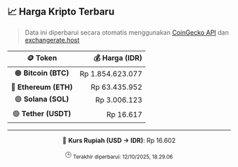 

<!-- HARGA_KRIPTO -->
## 📈 Harga Kripto Terbaru

> Data ini diperbarui secara otomatis menggunakan [CoinGecko API](https://www.coingecko.com/) dan [exchangerate.host](https://exchangerate.host/)

<div align="center">

| 🪙 Token | 💰 Harga (IDR) |
|:------:|---------------:|
| 🟠 **Bitcoin (BTC)**   | Rp 1.854.623.077 |
| 🔵 **Ethereum (ETH)**  | Rp 63.435.952 |
| 🟣 **Solana (SOL)**    | Rp 3.006.123 |
| 🟢 **Tether (USDT)**   | Rp 16.617 |

---

💱 **Kurs Rupiah (USD → IDR)**: Rp 16.602

🕒 <sub>Terakhir diperbarui: 12/10/2025, 18.29.06</sub>

</div>
<!-- /HARGA_KRIPTO -->